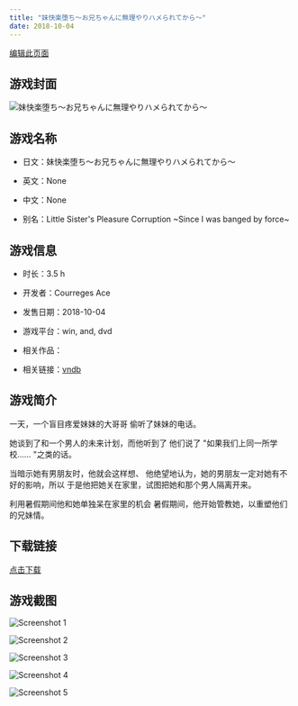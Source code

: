 ```yaml
---
title: "妹快楽堕ち～お兄ちゃんに無理やりハメられてから～"
date: 2018-10-04
---
```

[编辑此页面](https://github.com/ACG-3/ADV3-source/blob/main/source/_posts/%E5%A6%B9%E5%BF%AB%E6%A5%BD%E5%A0%95%E3%81%A1%EF%BD%9E%E3%81%8A%E5%85%84%E3%81%A1%E3%82%83%E3%82%93%E3%81%AB%E7%84%A1%E7%90%86%E3%82%84%E3%82%8A%E3%83%8F%E3%83%A1%E3%82%89%E3%82%8C%E3%81%A6%E3%81%8B%E3%82%89%EF%BD%9E.md)

## 游戏封面

![妹快楽堕ち～お兄ちゃんに無理やりハメられてから～](https%3A//pan.timero.xyz/onedrive/img_lib_001/%E5%A6%B9%E5%BF%AB%E6%A5%BD%E5%A0%95%E3%81%A1%EF%BD%9E%E3%81%8A%E5%85%84%E3%81%A1%E3%82%83%E3%82%93%E3%81%AB%E7%84%A1%E7%90%86%E3%82%84%E3%82%8A%E3%83%8F%E3%83%A1%E3%82%89%E3%82%8C%E3%81%A6%E3%81%8B%E3%82%89%EF%BD%9E_cover.avif)


## 游戏名称

- 日文：妹快楽堕ち～お兄ちゃんに無理やりハメられてから～
- 英文：None
- 中文：None

- 别名：Little Sister's Pleasure Corruption ~Since I was banged by force~


## 游戏信息

- 时长：3.5 h
- 开发者：Courreges Ace
- 发售日期：2018-10-04
- 游戏平台：win, and, dvd
- 相关作品：

- 相关链接：[vndb](https://vndb.org/v24435)


## 游戏简介

一天，一个盲目疼爱妹妹的大哥哥
偷听了妹妹的电话。

她谈到了和一个男人的未来计划，而他听到了
他们说了 "如果我们上同一所学校...... "之类的话。

当暗示她有男朋友时，他就会这样想、
他绝望地认为，她的男朋友一定对她有不好的影响，所以
于是他把她关在家里，试图把她和那个男人隔离开来。

利用暑假期间他和她单独呆在家里的机会
暑假期间，他开始管教她，以重塑他们的兄妹情。




## 下载链接

[点击下载](https://pan.timero.xyz/onedrive/adv_lib_001/%E5%A6%B9%E5%BF%AB%E6%A5%BD%E5%A0%95%E3%81%A1%EF%BD%9E%E3%81%8A%E5%85%84%E3%81%A1%E3%82%83%E3%82%93%E3%81%AB%E7%84%A1%E7%90%86%E3%82%84%E3%82%8A%E3%83%8F%E3%83%A1%E3%82%89%E3%82%8C%E3%81%A6%E3%81%8B%E3%82%89%EF%BD%9E)


## 游戏截图


![Screenshot 1](https%3A//pan.timero.xyz/onedrive/img_lib_001/%E5%A6%B9%E5%BF%AB%E6%A5%BD%E5%A0%95%E3%81%A1%EF%BD%9E%E3%81%8A%E5%85%84%E3%81%A1%E3%82%83%E3%82%93%E3%81%AB%E7%84%A1%E7%90%86%E3%82%84%E3%82%8A%E3%83%8F%E3%83%A1%E3%82%89%E3%82%8C%E3%81%A6%E3%81%8B%E3%82%89%EF%BD%9E_Screenshot_1.avif)

![Screenshot 2](https%3A//pan.timero.xyz/onedrive/img_lib_001/%E5%A6%B9%E5%BF%AB%E6%A5%BD%E5%A0%95%E3%81%A1%EF%BD%9E%E3%81%8A%E5%85%84%E3%81%A1%E3%82%83%E3%82%93%E3%81%AB%E7%84%A1%E7%90%86%E3%82%84%E3%82%8A%E3%83%8F%E3%83%A1%E3%82%89%E3%82%8C%E3%81%A6%E3%81%8B%E3%82%89%EF%BD%9E_Screenshot_2.avif)

![Screenshot 3](https%3A//pan.timero.xyz/onedrive/img_lib_001/%E5%A6%B9%E5%BF%AB%E6%A5%BD%E5%A0%95%E3%81%A1%EF%BD%9E%E3%81%8A%E5%85%84%E3%81%A1%E3%82%83%E3%82%93%E3%81%AB%E7%84%A1%E7%90%86%E3%82%84%E3%82%8A%E3%83%8F%E3%83%A1%E3%82%89%E3%82%8C%E3%81%A6%E3%81%8B%E3%82%89%EF%BD%9E_Screenshot_3.avif)

![Screenshot 4](https%3A//pan.timero.xyz/onedrive/img_lib_001/%E5%A6%B9%E5%BF%AB%E6%A5%BD%E5%A0%95%E3%81%A1%EF%BD%9E%E3%81%8A%E5%85%84%E3%81%A1%E3%82%83%E3%82%93%E3%81%AB%E7%84%A1%E7%90%86%E3%82%84%E3%82%8A%E3%83%8F%E3%83%A1%E3%82%89%E3%82%8C%E3%81%A6%E3%81%8B%E3%82%89%EF%BD%9E_Screenshot_4.avif)

![Screenshot 5](https%3A//pan.timero.xyz/onedrive/img_lib_001/%E5%A6%B9%E5%BF%AB%E6%A5%BD%E5%A0%95%E3%81%A1%EF%BD%9E%E3%81%8A%E5%85%84%E3%81%A1%E3%82%83%E3%82%93%E3%81%AB%E7%84%A1%E7%90%86%E3%82%84%E3%82%8A%E3%83%8F%E3%83%A1%E3%82%89%E3%82%8C%E3%81%A6%E3%81%8B%E3%82%89%EF%BD%9E_Screenshot_5.avif)

